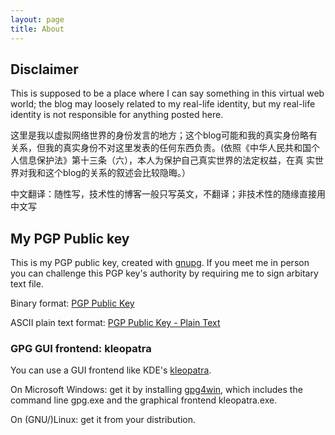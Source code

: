 ```yaml
---
layout: page
title: About
---
```

## Disclaimer

This is supposed to be a place where I can say something in this virtual web world; the blog may loosely related to my real-life identity, but my real-life identity is not responsible for anything posted here.

这里是我以虚拟网络世界的身份发言的地方；这个blog可能和我的真实身份略有关系，但我的真实身份不对这里发表的任何东西负责。(依照《中华人民共和国个人信息保护法》第十三条（六），本人为保护自己真实世界的法定权益，在真
实世界对我和这个blog的关系的叙述会比较隐晦。）

中文翻译：随性写，技术性的博客一般只写英文，不翻译；非技术性的随缘直接用中文写

## My PGP Public key
This is my PGP public key, created with [gnupg](https://www.gnupg.org). If you meet me in person you can challenge this PGP key's authority by requiring me to sign arbitary text file.

Binary format: [PGP Public Key](willy.gpg)

ASCII plain text format: [PGP Public Key - Plain Text](willy-plain.txt)

### GPG GUI frontend: kleopatra
You can use a GUI frontend like KDE's [kleopatra](https://www.kde.org/applications/utilities/kleopatra/). 

On Microsoft Windows: get it by installing [gpg4win](https://www.gpg4win.org/download.html), which includes the command line gpg.exe and the graphical frontend kleopatra.exe.

On (GNU/)Linux: get it from your distribution. 
